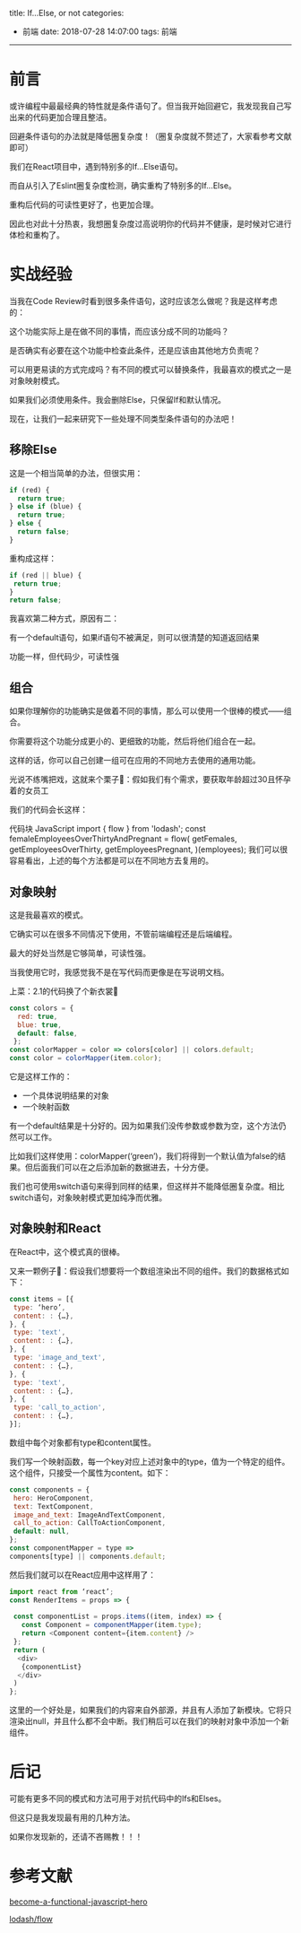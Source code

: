 title: If...Else, or not
categories:
  - 前端
date: 2018-07-28 14:07:00
tags: 前端

---

# 前言
或许编程中最最经典的特性就是条件语句了。但当我开始回避它，我发现我自己写出来的代码更加合理且整洁。

回避条件语句的办法就是降低圈复杂度！（圈复杂度就不赘述了，大家看参考文献即可）

我们在React项目中，遇到特别多的If...Else语句。

而自从引入了Eslint圈复杂度检测，确实重构了特别多的If...Else。

重构后代码的可读性更好了，也更加合理。

因此也对此十分热衷，我想圈复杂度过高说明你的代码并不健康，是时候对它进行体检和重构了。

# 实战经验
当我在Code Review时看到很多条件语句，这时应该怎么做呢？我是这样考虑的：

这个功能实际上是在做不同的事情，而应该分成不同的功能吗？

是否确实有必要在这个功能中检查此条件，还是应该由其他地方负责呢？

可以用更易读的方式完成吗？有不同的模式可以替换条件，我最喜欢的模式之一是对象映射模式。

如果我们必须使用条件。我会删除Else，只保留If和默认情况。

现在，让我们一起来研究下一些处理不同类型条件语句的办法吧！

## 移除Else
这是一个相当简单的办法，但很实用：

```js
if (red) {
  return true;
} else if (blue) {
  return true;
} else {
  return false;
}
```
重构成这样：

```js
if (red || blue) {
 return true;
}
return false;
```
我喜欢第二种方式，原因有二：

有一个default语句，如果if语句不被满足，则可以很清楚的知道返回结果

功能一样，但代码少，可读性强

## 组合
如果你理解你的功能确实是做着不同的事情，那么可以使用一个很棒的模式——组合。

你需要将这个功能分成更小的、更细致的功能，然后将他们组合在一起。

这样的话，你可以自己创建一组可在应用的不同地方去使用的通用功能。

光说不练嘴把戏，这就来个栗子🌰：假如我们有个需求，要获取年龄超过30且怀孕着的女员工

我们的代码会长这样：

代码块
JavaScript
import { flow } from 'lodash';
const femaleEmployeesOverThirtyAndPregnant = flow(
  getFemales,
  getEmployeesOverThirty,
  getEmployeesPregnant,
)(employees);
我们可以很容易看出，上述的每个方法都是可以在不同地方去复用的。

## 对象映射
这是我最喜欢的模式。

它确实可以在很多不同情况下使用，不管前端编程还是后端编程。

最大的好处当然是它够简单，可读性强。

当我使用它时，我感觉我不是在写代码而更像是在写说明文档。

上菜：2.1的代码换了个新衣裳👗

```js
const colors = {
  red: true,
  blue: true,
  default: false,
 };
const colorMapper = color => colors[color] || colors.default;
const color = colorMapper(item.color);
```
它是这样工作的：

* 一个具体说明结果的对象
* 一个映射函数

有一个default结果是十分好的。因为如果我们没传参数或参数为空，这个方法仍然可以工作。

比如我们这样使用：colorMapper(‘green’)，我们将得到一个默认值为false的结果。但后面我们可以在之后添加新的数据进去，十分方便。

我们也可使用switch语句来得到同样的结果，但这样并不能降低圈复杂度。相比switch语句，对象映射模式更加纯净而优雅。

## 对象映射和React
在React中，这个模式真的很棒。

又来一颗例子🌰：假设我们想要将一个数组渲染出不同的组件。我们的数据格式如下：

```js
const items = [{
 type: ‘hero’,
 content: : {…},
}, {
 type: 'text',
 content: : {…},
}, {
 type: 'image_and_text',
 content: : {…},
}, {
 type: 'text',
 content: : {…},
}, {
 type: 'call_to_action',
 content: : {…},
}];
```
数组中每个对象都有type和content属性。

我们写一个映射函数，每一个key对应上述对象中的type，值为一个特定的组件。这个组件，只接受一个属性为content。如下：

```js
const components = {
 hero: HeroComponent,
 text: TextComponent,
 image_and_text: ImageAndTextComponent,
 call_to_action: CallToActionComponent,
 default: null,
};
const componentMapper = type => 
components[type] || components.default;
```
然后我们就可以在React应用中这样用了：

```js
import react from ‘react’;
const RenderItems = props => {
 
 const componentList = props.items((item, index) => {
   const Component = componentMapper(item.type);
   return <Component content={item.content} />
 };
 return (
  <div>
   {componentList}
  </div>
 )
};
```
这里的一个好处是，如果我们的内容来自外部源，并且有人添加了新模块。它将只渲染出null，并且什么都不会中断。我们稍后可以在我们的映射对象中添加一个新组件。

# 后记
可能有更多不同的模式和方法可用于对抗代码中的Ifs和Elses。

但这只是我发现最有用的几种方法。

如果你发现新的，还请不吝赐教！！！

# 参考文献

[become-a-functional-javascript-hero](https://medium.com/front-end-hacking/become-a-functional-javascript-hero-945e72c15bff)

[lodash/flow](https://lodash.com/docs/4.17.10#flow)
